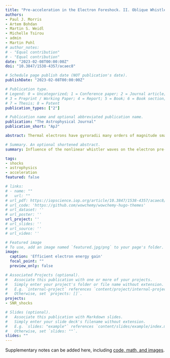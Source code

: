 ```yaml
---
title: "Pre-acceleration in the Electron Foreshock. II. Oblique Whistler Waves"
authors:
- Paul J. Morris
- Artem Bohdan
- Martin S. Weidl
- Michelle Tsirou
- admin
- Martin Pohl
# author_notes:
# - "Equal contribution"
# - "Equal contribution"
date: "2023-02-08T00:00:00Z"
doi: "10.3847/1538-4357/acaec8"

# Schedule page publish date (NOT publication's date).
publishDate: "2023-02-08T00:00:00Z"

# Publication type.
# Legend: 0 = Uncategorized; 1 = Conference paper; 2 = Journal article;
# 3 = Preprint / Working Paper; 4 = Report; 5 = Book; 6 = Book section;
# 7 = Thesis; 8 = Patent
publication_types: ["2"]

# Publication name and optional abbreviated publication name.
publication: "The Astrophysical Journal"
publication_short: "ApJ"

abstract: Thermal electrons have gyroradii many orders of magnitude smaller than the finite width of a shock, thus need to be pre-accelerated before they can cross it and be accelerated by diffusive shock acceleration. One region where pre-acceleration may occur is the inner foreshock, which upstream electrons must pass through before any potential downstream crossing. In this paper, we perform a large-scale particle-in-cell simulation that generates a single shock with parameters motivated from supernova remnants. Within the foreshock, reflected electrons excite the oblique whistler instability and produce electromagnetic whistler waves, which comove with the upstream flow and as nonlinear structures eventually reach radii of up to 5 ion-gyroradii. We show that the inner electromagnetic configuration of the whistlers evolves into complex nonlinear structures bound by a strong magnetic field around four times the upstream value. Although these nonlinear structures do not in general interact with cospatial upstream electrons, they resonate with electrons that have been reflected at the shock. We show that they can scatter, or even trap, reflected electrons, confining around 0.8% of the total upstream electron population to the region close to the shock where they can undergo substantial pre-acceleration. This acceleration process is similar to, yet approximately three times more efficient than, stochastic shock drift acceleration.

# Summary. An optional shortened abstract.
summary: Influence of the nonlinear whistler waves on the electron pre-acceleration efficiency in the oblique SNR shocks

tags:
- shocks
- astrophysics
- acceleration
featured: false

# links:
# - name: ""
#   url: ""
# url_pdf: https://iopscience.iop.org/article/10.3847/1538-4357/acaec8/pdf
# url_code: 'https://github.com/wowchemy/wowchemy-hugo-themes'
# url_dataset: ''
# url_poster: ''
url_project: ''
# url_slides: ''
# url_source: ''
# url_video: ''

# Featured image
# To use, add an image named `featured.jpg/png` to your page's folder. 
image:
  caption: 'Efficient electron energy gain'
  focal_point: ""
  preview_only: false

# Associated Projects (optional).
#   Associate this publication with one or more of your projects.
#   Simply enter your project's folder or file name without extension.
#   E.g. `internal-project` references `content/project/internal-project/index.md`.
#   Otherwise, set `projects: []`.
projects:
- SNR_shocks

# Slides (optional).
#   Associate this publication with Markdown slides.
#   Simply enter your slide deck's filename without extension.
#   E.g. `slides: "example"` references `content/slides/example/index.md`.
#   Otherwise, set `slides: ""`.
slides: ""
---
```


<!-- {{% callout note %}}
Click the *Cite* button above to demo the feature to enable visitors to import publication metadata into their reference management software.
{{% /callout %}}

{{% callout note %}}
Create your slides in Markdown - click the *Slides* button to check out the example.
{{% /callout %}} -->

Supplementary notes can be added here, including [code, math, and images](https://wowchemy.com/docs/writing-markdown-latex/).
